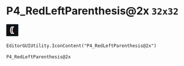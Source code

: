 # P4_RedLeftParenthesis@2x `32x32`
<img src="/img/P4_RedLeftParenthesis@2x.png" width=32 height=32>

``` CSharp
EditorGUIUtility.IconContent("P4_RedLeftParenthesis@2x")
```
```
P4_RedLeftParenthesis@2x
```

